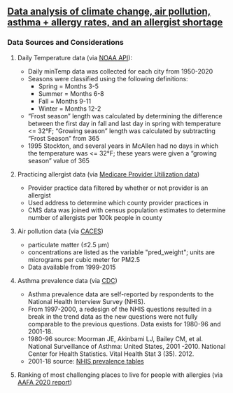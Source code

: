 ## [Data analysis of climate change, air pollution, asthma + allergy rates, and an allergist shortage](https://vastava.github.io/allergies/)

### Data Sources and Considerations

1. Daily Temperature data (via [NOAA API](https://www.ncdc.noaa.gov/cdo-web/webservices/v2)): 
	* Daily minTemp data was collected for each city from 1950-2020
	* Seasons were classified using the following definitions:
		* Spring = Months 3-5
		* Summer = Months 6-8
		* Fall = Months 9-11
		* Winter = Months 12-2
	* “Frost season” length was calculated by determining the difference between the first day in fall and last day in spring with temperature <= 32°F; “Growing season” length was calculated by subtracting “Frost Season” from 365
	* 1995 Stockton, and several years in McAllen had no days in which the temperature was <= 32°F; these years were given a “growing season” value of 365

2. Practicing allergist data (via [Medicare Provider Utilization data](https://data.cms.gov/use-agreement?id=fs4p-t5eq&name=Medicare%20Provider%20Utilization%20and%20Payment%20Data:%20Physician%20and%20Other%20Supplier%20PUF%20CY2017))
	* Provider practice data filtered by whether or not provider is an allergist
	* Used address to determine which county provider practices in
	* CMS data was joined with census population estimates to determine number of allergists per 100k people in county

3. Air pollution data (via [CACES](https://www.caces.us/data))
	* particulate matter (≤2.5 μm)
	* concentrations are listed as the variable "pred_weight"; units are micrograms per cubic meter for PM2.5
	* Data available from 1999-2015

4. Asthma prevalence data (via [CDC](https://www.cdc.gov/asthma/Asthma_Prevalence_in_US.pptx))
	* Asthma prevalence data are self-reported by respondents to the National Health Interview Survey (NHIS). 
	* From 1997-2000, a redesign of the NHIS questions resulted in a break in the trend data as the new questions were not fully comparable to the previous questions. Data exists for 1980-96 and 2001-18.
	* 1980-96 source: Moorman JE, Akinbami LJ, Bailey CM, et al. National Surveillance of Asthma: United States, 2001 -2010. National Center for Health Statistics. Vital Health Stat 3 (35). 2012.
	* 2001-18 source: [NHIS prevalence tables](https://www.cdc.gov/asthma/nhis/default.htm#anchor_1524067853614)

5. Ranking of most challenging places to live for people with allergies (via [AAFA 2020 report](https://www.aafa.org/media/2608/aafa-2020-allergy-capitals-report.pdf))
